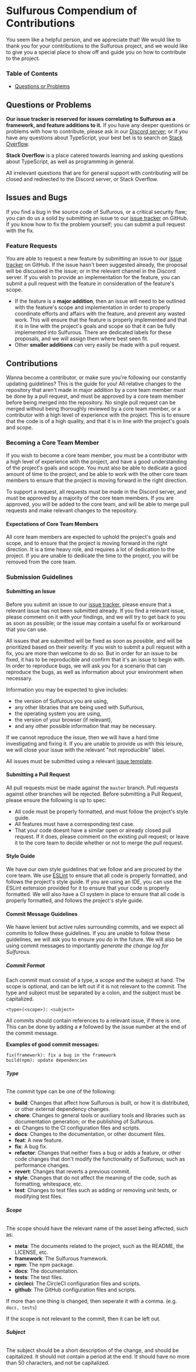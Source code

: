 # Sulfurous Compendium of Contributions

You seem like a helpful person, and we appreciate that! We would like to thank you for your contributions to the Sulfurous project, and we would like to give you a special place to show off and guide you on how to contribute to the project.

### Table of Contents

* [Questions or Problems]()


## Questions or Problems
**Our issue tracker is reserved for issues correlating to Sulfurous as a framework, and feature additions to it.** If you have any deeper questions or problems with how to contribute, please ask in our [Discord server](); or if you have any questions about TypeScript, your best bet is to search on [Stack Overflow](https://stackoverflow.com/).

**Stack Overflow** is a place catered towards learning and asking questions about TypeScript, as well as programming in general.

All irrelevant questions that are for general support with contributing will be closed and redirected to the Discord server, or Stack Overflow.

## Issues and Bugs

If you find a bug in the source code of Sulfurous, or a critical security flaw; you can do us a solid by submitting an issue to our [issue tracker](https://github.com/irisu01/sulfurous/issues) on GitHub. If you know how to fix the problem yourself; you can submit a pull request with the fix.

### Feature Requests

You are able to request a new feature by submitting an issue to our [issue tracker](https://github.com/irisu01/sulfurous/issues) on GitHub. If the issue hasn't been suggested already, the proposal will be discussed in the issue; or in the relevant channel in the Discord server. If you wish to provide an implementation for the feature, you can submit a pull request with the feature in consideration of the feature's scope.

* If the feature is a **major addition**, then an issue will need to be outlined with the feature's scope and implementation in order to properly coordinate efforts and affairs with the feature, and prevent any wasted work. This will ensure that the feature is properly implemented and that it is in line with the project's goals and scope so that it can be fully implemented into Sulfurous. There are dedicated labels for these proposals, and we will assign them where best seen fit.
* Other **smaller additions** can very easily be made with a pull request.

## Contributions

Wanna become a contributor, or make sure you're following our constantly updating guidelines? This is the guide for you! All relative changes to the repository that aren't made in major addition by a core team member must be done by a pull request, and must be approved by a core team member before being merged into the repository. No single pull request can be merged without being thoroughly reviewed by a core team member, or a contributor with a high level of experience with the project. This is to ensure that the code is of a high quality, and that it is in line with the project's goals and scope.

### Becoming a Core Team Member

If you wish to become a core team member, you must be a contributor with a high level of experience with the project, and have a good understanding of the project's goals and scope. You must also be able to dedicate a good amount of time to the project, and be able to work with the other core team members to ensure that the project is moving forward in the right direction.

To support a request, all requests must be made in the Discord server, and must be approved by a majority of the core team members. If you are approved, you will be added to the core team, and will be able to merge pull requests and make relevant changes to the repository.


#### Expectations of Core Team Members

All core team members are expected to uphold the project's goals and scope, and to ensure that the project is moving forward in the right direction. It is a time heavy role, and requires a lot of dedication to the project. If you are unable to dedicate the time to the project, you will be removed from the core team.

### Submission Guidelines

#### Submitting an Issue

Before you submit an issue to our [issue tracker](https://github.com/irisu01/sulfurous/issues), please ensure that a relevant issue has not been submitted already. If you find a relevant issue, please comment on it with your findings, and we will try to get back to you as soon as possible; or the issue may contain a useful fix or workaround that you can use.

All issues that are submitted will be fixed as soon as possible, and will be prioritized based on their severity. If you wish to submit a pull request with a fix, you are more than welcome to do so. But in order for an issue to be fixed, it has to be reproducible and confirm that it's an issue to begin with. In order to reproduce bugs, we will ask you for a scenario that can reproduce the bugs, as well as information about your environment when necessary.

Information you may be expected to give includes: 
* the version of Sulfurous you are using,
* any other libraries that are being used with Sulfurous,
* the operating system you are using,
* the version of your browser (if relevant),
* and any other possible information that may be necessary.

If we cannot reproduce the issue, then we will have a hard time investigating and fixing it. If you are unable to provide us with this leisure, we will close your issue with the relevant "not reproducible" label.

All issues must be submitted using a relevant [issue template](https://github.com/irisu01/sulfurous/issues/new).

#### Submitting a Pull Request

All pull requests must be made against the `master` branch. Pull requests against other branches will be rejected. Before submitting a Pull Request, please ensure the following is up to spec:

* All code must be properly formatted, and must follow the project's style guide.
* All features must have a corresponding test case.
* That your code doesnt have a similar open or already closed pull request. If it does, please comment on the existing pull request; or leave it to the core team to decide whether or not to merge the pull request.

#### Style Guide

We have our own style guidelines that we follow and are procured by the core team. We use [ESLint](https://eslint.org/) to ensure that all code is properly formatted, and follows the project's style guide. If you are using an IDE, you can use the ESLint extension provided for it to ensure that your code is properly formatted. We will also have a CI system in place to ensure that all code is properly formatted, and follows the project's style guide.

#### Commit Message Guidelines

We haave lenient but active rules surrounding commits, and we expect all commits to follow these guidelines. If you are unable to follow these guidelines, we will ask you to ensure you do in the future. We will also be using commit messages to importantly *generate the change log for Sulfurous*.

##### **Commit Format**

Each commit must consist of a type, a scope and the subejct at hand. The scope is optional, and can be left out if it is not relevant to the commit. The type and subject must be separated by a colon, and the subject must be capitalized.

```
<type>(<scope>): <subject>
```

All commits should contain references to a relevant issue, if there is one. This can be done by adding a `#` followed by the issue number at the end of the commit message.

**Examples of good commit messages:**

```
fix(framework): fix a bug in the framework
build(npm): update dependencies
```

###### **Type**

The commit type can be one of the following:

* **build**: Changes that affect how Sulfurous is built, or how it is distributed, or other external dependency changes.
* **chore**: Changes to general tools or auxiliary tools and libraries such as documentation generation; or the publishing of Sulfurous.
* **ci**: Changes to the CI configuration files and scripts.
* **docs**: Changes to the documentation, or other document files.
* **feat**: A new feature.
* **fix**: A bug fix.
* **refactor**: Changes that neither fixes a bug or adds a feature, or other code changes that don't modify the functionality of Sulfurous; such as performance changes.
* **revert**: Changes that reverts a previous commit.
* **style**: Changes that do not affect the meaning of the code, such as formatting, whitespace, etc.
* **test**: Changes to test files such as adding or removing unit tests, or modifying test files.

###### **Scope**

The scope should have the relevant name of the asset being affected, such as:

* **meta**: The documents related to the project, such as the README, the LICENSE, etc.
* **framework**: The Sulfurous framework.
* **npm**: The npm package.
* **docs**: The documentation.
* **tests**: The test files.
* **circleci**: The CircleCI configuration files and scripts.
* **github**: The GitHub configuration files and scripts.

If more than one thing is changed, then seperate it with a comma. (e.g. `docs, tests`)

If the scope is not relevant to the commit, then it can be left out.

###### **Subject**

The subject should be a short description of the change, and should be capitalized. It should not contain a period at the end. It should have no more than 50 characters, and not be capitalized.